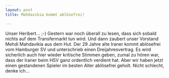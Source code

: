```yaml
---
layout: post
title: Mahdavikia kommt ablösefrei!

---
```


Unser Heribert... ;-) Gestern war noch überall zu lesen, dass sich sobald nichts auf dem Transfermarkt tun wird. Und dann zaubert unser Vorstand Mehdi Mahdavikia aus dem Hut. Der 29 Jahre alte Iraner kommt ablösefrei vom Hamburger SV und unterschrieb einen Dreijahresvertrag. Es wird sicherlich auch hier wieder kritische Stimmen geben, zumal zu hören war, dass der Iraner beim HSV ganz ordentlich verdient hat. Aber wir haben jetzt einen gestandenen Spieler im besten Alter ablösefrei geholt. Nicht schlecht, denke ich...


